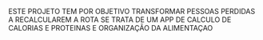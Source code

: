 ESTE PROJETO TEM POR OBJETIVO TRANSFORMAR PESSOAS PERDIDAS A RECALCULAREM A ROTA
SE TRATA DE UM APP DE CALCULO DE CALORIAS E PROTEINAS E ORGANIZAÇÃO DA ALIMENTAÇAO 
